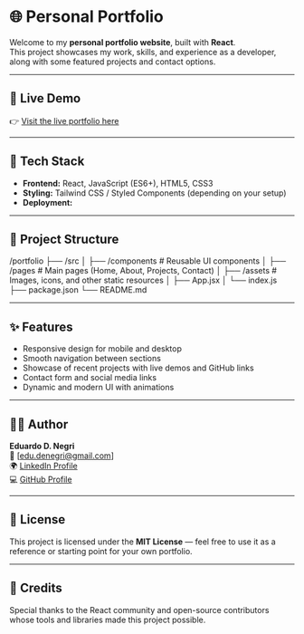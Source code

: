 # 🌐 Personal Portfolio

Welcome to my **personal portfolio website**, built with **React**.  
This project showcases my work, skills, and experience as a developer, along with some featured projects and contact options.

---

## 🚀 Live Demo

👉 [Visit the live portfolio here](https://your-deployment-link.com)

---

## 🧩 Tech Stack

- **Frontend:** React, JavaScript (ES6+), HTML5, CSS3  
- **Styling:** Tailwind CSS / Styled Components (depending on your setup)  
- **Deployment:**   

---

## 📂 Project Structure

/portfolio
├── /src
│ ├── /components # Reusable UI components
│ ├── /pages # Main pages (Home, About, Projects, Contact)
│ ├── /assets # Images, icons, and other static resources
│ ├── App.jsx
│ └── index.js
├── package.json
└── README.md

---

## ✨ Features

- Responsive design for mobile and desktop  
- Smooth navigation between sections  
- Showcase of recent projects with live demos and GitHub links  
- Contact form and social media links  
- Dynamic and modern UI with animations

---

## 👨‍💻 Author

**Eduardo D. Negri**  
📧 [edu.denegri@gmail.com]  
🌍 [LinkedIn Profile](https://www.linkedin.com/in/eduardodnegri/)  
💻 [GitHub Profile](https://github.com/edu8686)

---

## 🪪 License

This project is licensed under the **MIT License** — feel free to use it as a reference or starting point for your own portfolio.

---

## 💬 Credits

Special thanks to the React community and open-source contributors whose tools and libraries made this project possible.
